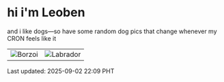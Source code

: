 # hi i'm Leoben

and i like dogs—so have some random dog pics that change whenever my CRON feels like it

|  |  |
|--------|----------|
| ![Borzoi](https://random-dog-vercel.vercel.app/api/random-borzoi?v=1756822142) | ![Labrador](https://random-dog-vercel.vercel.app/api/random-labrador?v=1756822142) |

Last updated: 2025-09-02 22:09 PHT
